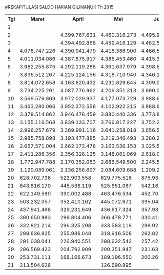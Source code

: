 #REKAPITULASI SALDO HARIAN GILIMANUK Th 2015

<table><tbody><tr><th>Tgl</th><th>Maret</th><th>April</th><th>Mei</th><th>Juni</th><th>Juli</th><th>Agustus</th><th>September</th><th>Oktober</th><th>Nopember</th><th>Desember</th></tr><tr><td>1</td><td> </td><td> </td><td> </td><td> </td><td> </td><td> </td><td> </td><td> </td><td> </td><td> - </td></tr><tr><td>2</td><td> </td><td> 4.399.767.631 </td><td> 4.460.316.273 </td><td> 4.495.912.431 </td><td> </td><td> </td><td> </td><td> 4.398.584.538 </td><td> </td><td> </td></tr><tr><td>3</td><td> </td><td> 4.394.492.868 </td><td> 4.459.416.129 </td><td> 4.482.534.985 </td><td> 4.442.503.869 </td><td> 4.496.838.176 </td><td> 4.665.009.138 </td><td> 4.397.109.727 </td><td> 4.670.189.563 </td><td> </td></tr><tr><td>4</td><td> 4.076.747.226 </td><td> 4.390.941.479 </td><td> 4.416.386.900 </td><td> 4.466.544.626 </td><td> 4.420.113.265 </td><td> 4.463.888.475 </td><td> 4.650.241.856 </td><td> 4.396.726.770 </td><td> 4.642.323.676 </td><td> </td></tr><tr><td>5</td><td> 4.011.034.086 </td><td> 4.387.875.917 </td><td> 4.385.453.460 </td><td> 4.415.343.266 </td><td> 4.414.642.305 </td><td> 4.411.028.140 </td><td> 4.639.289.123 </td><td> 4.363.621.562 </td><td> 4.621.531.857 </td><td> </td></tr><tr><td>6</td><td> 3.982.255.876 </td><td> 4.292.119.288 </td><td> 4.361.637.979 </td><td> 4.398.660.765 </td><td> 4.353.811.802 </td><td> 4.386.453.103 </td><td> 4.621.819.993 </td><td> 4.294.827.959 </td><td> 4.535.001.576 </td><td> </td></tr><tr><td>7</td><td> 3.836.512.267 </td><td> 4.225.124.156 </td><td> 4.318.710.940 </td><td> 4.346.160.657 </td><td> 4.163.407.728 </td><td> 4.143.868.582 </td><td> 4.446.446.692 </td><td> 4.179.583.697 </td><td> 4.507.139.913 </td><td> </td></tr><tr><td>8</td><td> 3.814.072.658 </td><td> 4.163.620.432 </td><td> 4.231.829.645 </td><td> 4.309.084.525 </td><td> 3.904.826.615 </td><td> 4.117.839.241 </td><td> 4.345.892.828 </td><td> 4.103.879.403 </td><td> 4.483.012.408 </td><td> </td></tr><tr><td>9</td><td> 3.734.225.291 </td><td> 4.087.776.962 </td><td> 4.206.351.313 </td><td> 3.990.038.782 </td><td> 3.607.862.005 </td><td> 4.114.307.907 </td><td> 4.188.003.080 </td><td> 3.983.817.210 </td><td> 4.374.897.968 </td><td> </td></tr><tr><td>10</td><td> 3.569.576.869 </td><td> 3.972.029.937 </td><td> 4.177.073.729 </td><td> 3.888.628.672 </td><td> 3.361.545.899 </td><td> 4.028.197.055 </td><td> 4.087.654.211 </td><td> 3.971.909.294 </td><td> 4.305.292.916 </td><td> </td></tr><tr><td>11</td><td> 3.463.280.066 </td><td> 3.952.372.556 </td><td> 4.102.922.215 </td><td> 3.888.628.672 </td><td> 3.271.211.515 </td><td> 3.945.442.416 </td><td> 4.015.633.726 </td><td> 3.967.439.704 </td><td> 4.136.261.311 </td><td> </td></tr><tr><td>12</td><td> 3.379.514.862 </td><td> 3.946.478.459 </td><td> 3.880.440.336 </td><td> 3.773.864.251 </td><td> 3.262.893.319 </td><td> 3.693.258.725 </td><td> 3.945.962.087 </td><td> 3.884.266.770 </td><td> 4.001.193.294 </td><td> </td></tr><tr><td>13</td><td> 3.155.116.568 </td><td> 3.839.133.707 </td><td> 3.766.817.227 </td><td> 3.752.290.031 </td><td> 2.829.519.601 </td><td> 3.507.329.842 </td><td> 3.874.408.349 </td><td> 3.711.650.739 </td><td> 3.783.906.045 </td><td> </td></tr><tr><td>14</td><td> 2.996.257.679 </td><td> 3.369.991.116 </td><td> 3.641.258.018 </td><td> 3.656.545.746 </td><td> 2.520.921.893 </td><td> 3.086.639.541 </td><td> 3.659.311.215 </td><td> 3.600.405.164 </td><td> 3.637.220.457 </td><td> </td></tr><tr><td>15</td><td> 2.985.758.898 </td><td> 3.193.477.885 </td><td> 3.219.346.493 </td><td> 3.380.270.803 </td><td> 1.866.077.507 </td><td> 3.041.182.931 </td><td> 3.283.832.247 </td><td> 3.285.687.807 </td><td> 3.628.317.470 </td><td> </td></tr><tr><td>16</td><td> 2.657.571.004 </td><td> 2.662.172.476 </td><td> 3.163.536.153 </td><td> 3.025.512.560 </td><td> 1.783.511.693 </td><td> 2.968.406.956 </td><td> 2.916.768.291 </td><td> 2.844.810.274 </td><td> 3.322.269.590 </td><td> </td></tr><tr><td>17</td><td> 2.411.286.356 </td><td> 2.356.328.125 </td><td> 3.148.061.069 </td><td> 2.618.095.367 </td><td> 1.755.615.407 </td><td> 2.940.212.194 </td><td> 2.578.671.781 </td><td> 2.765.840.821 </td><td> 2.888.767.712 </td><td> </td></tr><tr><td>18</td><td> 1.772.947.788 </td><td> 2.170.352.053 </td><td> 2.686.549.500 </td><td> 2.245.540.387 </td><td> 1.709.520.298 </td><td> 2.570.432.448 </td><td> 1.632.673.323 </td><td> 2.743.500.995 </td><td> 2.670.715.121 </td><td> </td></tr><tr><td>19</td><td> 1.120.089.061 </td><td> 2.136.258.697 </td><td> 2.084.609.688 </td><td> 1.209.247.341 </td><td> 1.634.247.328 </td><td> 1.911.124.429 </td><td> 1.356.467.804 </td><td> 1.915.880.062 </td><td> 1.952.717.132 </td><td> </td></tr><tr><td>20</td><td> 628.702.796 </td><td> 522.903.558 </td><td> 629.775.516 </td><td> 875.938.857 </td><td> 1.116.875.791 </td><td> 530.163.628 </td><td> 967.215.242 </td><td> 593.107.444 </td><td> 629.629.372 </td><td> </td></tr><tr><td>21</td><td> 643.816.170 </td><td> 445.536.119 </td><td> 525.651.067 </td><td> 542.162.260 </td><td> 983.726.007 </td><td> 448.347.890 </td><td> 737.850.259 </td><td> 489.181.229 </td><td> 578.469.777 </td><td> </td></tr><tr><td>22</td><td> 622.149.580 </td><td> 390.002.488 </td><td> 463.476.534 </td><td> 452.705.857 </td><td> 670.396.976 </td><td> 419.681.261 </td><td> 527.992.894 </td><td> 456.619.758 </td><td> 572.543.368 </td><td> </td></tr><tr><td>23</td><td> 503.232.057 </td><td> 352.410.162 </td><td> 445.072.671 </td><td> 395.042.669 </td><td> 586.388.997 </td><td> 415.601.679 </td><td> 467.699.811 </td><td> 416.745.787 </td><td> 519.064.200 </td><td> </td></tr><tr><td>24</td><td> 437.941.468 </td><td> 329.231.649 </td><td> 436.617.324 </td><td> 357.932.270 </td><td> 558.916.351 </td><td> 375.018.599 </td><td> 451.601.327 </td><td> 399.750.277 </td><td> 460.684.961 </td><td> </td></tr><tr><td>25</td><td> 380.650.983 </td><td> 299.804.406 </td><td> 366.478.771 </td><td> 330.419.841 </td><td> 551.155.063 </td><td> 311.350.623 </td><td> 382.202.888 </td><td> 393.035.030 </td><td> 427.024.842 </td><td> </td></tr><tr><td>26</td><td> 332.821.214 </td><td> 296.325.298 </td><td> 333.583.118 </td><td> 298.927.896 </td><td> 540.269.056 </td><td> 268.501.749 </td><td> 362.131.951 </td><td> 351.207.050 </td><td> 375.592.311 </td><td> </td></tr><tr><td>27</td><td> 298.636.825 </td><td> 255.986.048 </td><td> 318.916.508 </td><td> 262.827.162 </td><td> 447.728.868 </td><td> 235.981.123 </td><td> 276.326.568 </td><td> 329.967.322 </td><td> 349.290.262 </td><td> </td></tr><tr><td>28</td><td> 291.038.041 </td><td> 226.940.551 </td><td> 298.632.542 </td><td> 257.423.201 </td><td> 356.555.877 </td><td> 213.037.047 </td><td> 236.625.239 </td><td> 288.543.169 </td><td> 344.796.810 </td><td> </td></tr><tr><td>29</td><td> 286.569.423 </td><td> 204.792.909 </td><td> 200.351.947 </td><td> 231.632.511 </td><td> 305.284.017 </td><td> 195.337.572 </td><td> 197.295.916 </td><td> 257.536.987 </td><td> - </td><td> </td></tr><tr><td>30</td><td> 253.731.111 </td><td> 168.166.673 </td><td> 189.196.550 </td><td> 200.266.605 </td><td> 266.213.256 </td><td> 186.277.826 </td><td> 121.999.411 </td><td> 193.826.388 </td><td> - </td><td> </td></tr><tr><td>31</td><td> 213.504.626 </td><td> </td><td> 126.690.895 </td><td> </td><td> 137.480.869 </td><td> 108.957.950 </td><td> </td><td> 170.441.620 </td><td> </td><td> </td></tr></tbody></table>
